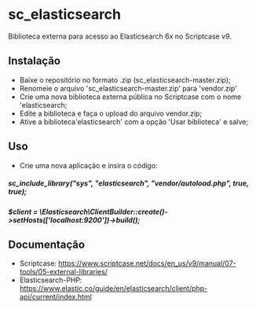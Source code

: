 # sc_elasticsearch
Biblioteca externa para acesso ao Elasticsearch 6x no Scriptcase v9.

 ## Instalação
 * Baixe o repositório no formato .zip (sc_elasticsearch-master.zip);
 * Renomeie o arquivo 'sc_elasticsearch-master.zip' para 'vendor.zip'
 * Crie uma nova biblioteca externa pública no Scriptcase com o nome 'elasticsearch;
 * Edite a biblioteca e faça o upload do arquivo vendor.zip;
 * Ative a biblioteca'elasticsearch' com a opção 'Usar biblioteca' e salve;
  
 ## Uso
 
 * Crie uma nova aplicação e insira o código:
 ##### sc_include_library("sys", "elasticsearch", "vendor/autoload.php", true, true);
 ##### $client = \Elasticsearch\ClientBuilder::create()->setHosts(['localhost:9200'])->build();

## Documentação

 * Scriptcase: https://www.scriptcase.net/docs/en_us/v9/manual/07-tools/05-external-libraries/
 * Elasticsearch-PHP: https://www.elastic.co/guide/en/elasticsearch/client/php-api/current/index.html
